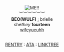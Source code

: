 <div align='center'> 
 <img src='https://files.catbox.moe/jibjbm.gif' title='ME!!'

   <br>︶︶︶︶︶︶<br>
<b>BEO(WULF)</b> ; brielle<br>
   she<i>they</i>  <b>fourteen </b>
  <br> <a href="https://github.com/FatherGascoigne">wifeyueuhh</a>

<br> <a href="https://rentry.co/metalocalypsedotcom">RENTRY</a> : <a href="https://frankiero.atabook.org/">ATA</a> : <a href="https://linktr.ee/weezerus">LINKTREE</a>

